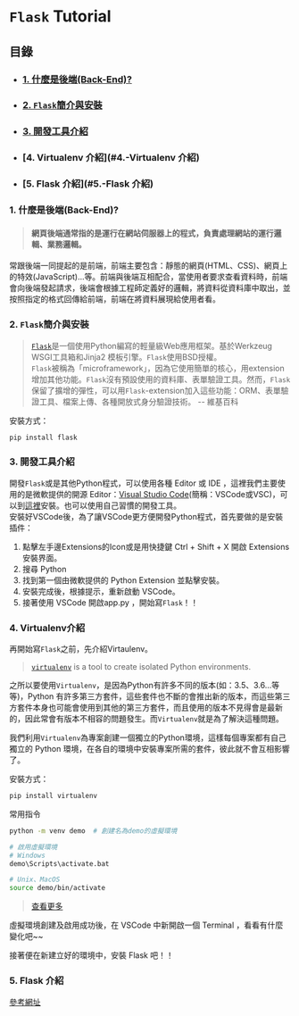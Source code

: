 # ```Flask``` Tutorial

## 目錄
- ### [1. 什麼是後端(Back-End)?](#1.-什麼是後端(Back-End?) )
- ### [2. ```Flask```簡介與安裝](#2.-```Flask```簡介與安裝)
- ### [3. 開發工具介紹](#3.-開發工具介紹)
- ### [4. Virtualenv 介紹](#4.-Virtualenv 介紹)
- ### [5. Flask 介紹](#5.-Flask 介紹)


### 1. 什麼是後端(Back-End)?
> #### 網頁後端通常指的是運行在網站伺服器上的程式，負責處理網站的運行邏輯、業務邏輯。

常跟後端一同提起的是前端，前端主要包含：靜態的網頁(HTML、CSS)、網頁上的特效(JavaScript)...等。前端與後端互相配合，當使用者要求查看資料時，前端會向後端發起請求，後端會根據工程師定義好的邏輯，將資料從資料庫中取出，並按照指定的格式回傳給前端，前端在將資料展現給使用者看。

### 2. ```Flask```簡介與安裝
> [```Flask```](https://flask.palletsprojects.com/en/master/)是一個使用Python編寫的輕量級Web應用框架。基於Werkzeug WSGI工具箱和Jinja2 模板引擎。```Flask```使用BSD授權。  
> ```Flask```被稱為「microframework」，因為它使用簡單的核心，用extension增加其他功能。```Flask```沒有預設使用的資料庫、表單驗證工具。然而，```Flask```保留了擴增的彈性，可以用```Flask```-extension加入這些功能：ORM、表單驗證工具、檔案上傳、各種開放式身分驗證技術。  -- 維基百科

安裝方式：
```bash
pip install flask
```

### 3. 開發工具介紹
開發```Flask```或是其他Python程式，可以使用各種 Editor 或 IDE ，這裡我們主要使用的是微軟提供的開源 Editor：[Visual Studio Code](https://code.visualstudio.com/)(簡稱：VSCode或VSC)，可以到[這裡](https://code.visualstudio.com/)安裝。也可以使用自己習慣的開發工具。  
安裝好VSCode後，為了讓VSCode更方便開發Python程式，首先要做的是安裝插件：

 1. 點擊左手邊Extensions的Icon或是用快捷鍵 Ctrl + Shift + X 開啟 Extensions 安裝界面。
 2. 搜尋 Python
 3. 找到第一個由微軟提供的 Python Extension 並點擊安裝。
 4. 安裝完成後，根據提示，重新啟動 VSCode。
 5. 接著使用 VSCode 開啟app.py ，開始寫```Flask```！！

### 4. Virtualenv介紹
再開始寫```Flask```之前，先介紹Virtaulenv。
> [```virtualenv```](https://virtualenv.pypa.io/en/latest/) is a tool to create isolated Python environments.

之所以要使用```Virtualenv```，是因為Python有許多不同的版本(如：3.5、3.6...等等)，Python 有許多第三方套件，這些套件也不斷的會推出新的版本，而這些第三方套件本身也可能會使用到其他的第三方套件，而且使用的版本不見得會是最新的，因此常會有版本不相容的問題發生。而```Virtualenv```就是為了解決這種問題。

我們利用```Virtualenv```為專案創建一個獨立的Python環境，這樣每個專案都有自己獨立的 Python 環境，在各自的環境中安裝專案所需的套件，彼此就不會互相影響了。

安裝方式：
```bash
pip install virtualenv
```

常用指令
```bash
python -m venv demo  # 創建名為demo的虛擬環境

# 啟用虛擬環境
# Windows
demo\Scripts\activate.bat

# Unix、MacOS
source demo/bin/activate
```
> [查看更多](https://docs.python.org/zh-tw/3/tutorial/venv.html)

虛擬環境創建及啟用成功後，在 VSCode 中新開啟一個 Terminal ，看看有什麼變化吧~~

接著便在新建立好的環境中，安裝 Flask 吧！！

### 5. Flask 介紹
[參考網址](https://flask.palletsprojects.com/en/master/quickstart/)